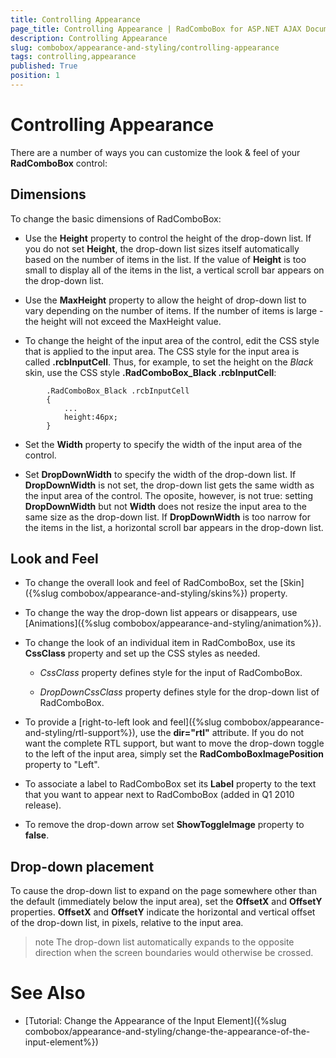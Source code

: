 ```yaml
---
title: Controlling Appearance
page_title: Controlling Appearance | RadComboBox for ASP.NET AJAX Documentation
description: Controlling Appearance
slug: combobox/appearance-and-styling/controlling-appearance
tags: controlling,appearance
published: True
position: 1
---
```


# Controlling Appearance



There are a number of ways you can customize the look & feel of your **RadComboBox** control:

## Dimensions

To change the basic dimensions of RadComboBox:

* Use the **Height** property to control the height of the drop-down list. If you do not set **Height**, the drop-down list sizes itself automatically based on the number of items in the list. If the value of **Height** is too small to display all of the items in the list, a vertical scroll bar appears on the drop-down list.

* Use the **MaxHeight** property to allow the height of drop-down list to vary depending on the number of items. If the number of items is large - the height will not exceed the MaxHeight value.

* To change the height of the input area of the control, edit the CSS style that is applied to the input area. The CSS style for the input area is called **.rcbInputCell**. Thus, for example, to set the height on the *Black* skin, use the CSS style **.RadComboBox_Black .rcbInputCell**:

````ASPNET
	    .RadComboBox_Black .rcbInputCell
	    { 
	        ... 
	        height:46px;
	    }
````



* Set the **Width** property to specify the width of the input area of the control.

* Set **DropDownWidth** to specify the width of the drop-down list. If **DropDownWidth** is not set, the drop-down list gets the same width as the input area of the control. The oposite, however, is not true: setting **DropDownWidth** but not **Width** does not resize the input area to the same size as the drop-down list. If **DropDownWidth** is too narrow for the items in the list, a horizontal scroll bar appears in the drop-down list.

## Look and Feel

* To change the overall look and feel of RadComboBox, set the [Skin]({%slug combobox/appearance-and-styling/skins%}) property.

* To change the way the drop-down list appears or disappears, use [Animations]({%slug combobox/appearance-and-styling/animation%}).

* To change the look of an individual item in RadComboBox, use its **CssClass** property and set up the CSS styles as needed.

	* *CssClass* property defines style for the input of RadComboBox.

	* *DropDownCssClass* property defines style for the drop-down list of RadComboBox.

* To provide a [right-to-left look and feel]({%slug combobox/appearance-and-styling/rtl-support%}), use the **dir="rtl"** attribute. If you do not want the complete RTL support, but want to move the drop-down toggle to the left of the input area, simply set the **RadComboBoxImagePosition** property to "Left".

* To associate a label to RadComboBox set its **Label** property to the text that you want to appear next to RadComboBox (added in Q1 2010 release).

* To remove the drop-down arrow set **ShowToggleImage** property to **false**.

## Drop-down placement

To cause the drop-down list to expand on the page somewhere other than the default (immediately below the input area), set the **OffsetX** and **OffsetY** properties. **OffsetX** and **OffsetY** indicate the horizontal and vertical offset of the drop-down list, in pixels, relative to the input area.

>note The drop-down list automatically expands to the opposite direction when the screen boundaries would otherwise be crossed.
>


# See Also

 * [Tutorial: Change the Appearance of the Input Element]({%slug combobox/appearance-and-styling/change-the-appearance-of-the-input-element%})
